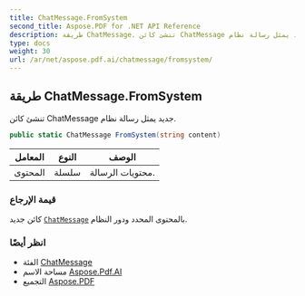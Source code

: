 ```yaml
---
title: ChatMessage.FromSystem
second_title: Aspose.PDF for .NET API Reference
description: طريقة ChatMessage. تنشئ كائن ChatMessage جديد يمثل رسالة نظام
type: docs
weight: 30
url: /ar/net/aspose.pdf.ai/chatmessage/fromsystem/
---
```

## طريقة ChatMessage.FromSystem

تنشئ كائن ChatMessage جديد يمثل رسالة نظام.

```csharp
public static ChatMessage FromSystem(string content)
```

| المعامل | النوع | الوصف |
| --- | --- | --- |
| المحتوى | سلسلة | محتويات الرسالة. |

### قيمة الإرجاع

كائن جديد [`ChatMessage`](../) بالمحتوى المحدد ودور النظام.

### انظر أيضًا

* الفئة [ChatMessage](../)
* مساحة الاسم [Aspose.Pdf.AI](../../../aspose.pdf.ai/)
* التجميع [Aspose.PDF](../../../)